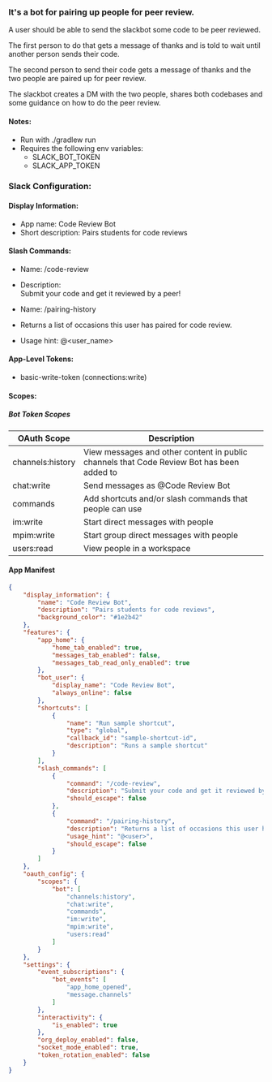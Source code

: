 ### It's a bot for pairing up people for peer review. ###

A user should be able to send the slackbot some code to be peer reviewed.

The first person to do that gets a message of thanks and is told to wait until another person sends their code.

The second person to send their code gets a message of thanks and the two people are paired up for peer review.

The slackbot creates a DM with the two people, shares both codebases and some guidance on how to do the peer review.

#### Notes: ####
- Run with ./gradlew run
- Requires the following env variables:
  - SLACK_BOT_TOKEN
  - SLACK_APP_TOKEN

### Slack Configuration: ###

#### Display Information: ####
- App name: Code Review Bot
- Short description: Pairs students for code reviews
#### Slash Commands: ####
- Name: /code-review
- Description: 	
  Submit your code and get it reviewed by a peer!

- Name: /pairing-history
- Returns a list of occasions this user has paired for code review.
- Usage hint: @<user_name>
#### App-Level Tokens: ####
- basic-write-token (connections:write)
#### Scopes: ####
##### Bot Token Scopes #####
| OAuth Scope | Description |
|---|---|
| channels:history | View messages and other content in public channels that Code Review Bot has been added to |
| chat:write | Send messages as @Code Review Bot |
| commands | Add shortcuts and/or slash commands that people can use |
| im:write | Start direct messages with people |
| mpim:write | Start group direct messages with people |
| users:read | View people in a workspace

#### App Manifest ####

```json
{
    "display_information": {
        "name": "Code Review Bot",
        "description": "Pairs students for code reviews",
        "background_color": "#1e2b42"
    },
    "features": {
        "app_home": {
            "home_tab_enabled": true,
            "messages_tab_enabled": false,
            "messages_tab_read_only_enabled": true
        },
        "bot_user": {
            "display_name": "Code Review Bot",
            "always_online": false
        },
        "shortcuts": [
            {
                "name": "Run sample shortcut",
                "type": "global",
                "callback_id": "sample-shortcut-id",
                "description": "Runs a sample shortcut"
            }
        ],
        "slash_commands": [
            {
                "command": "/code-review",
                "description": "Submit your code and get it reviewed by a peer!",
                "should_escape": false
            },
            {
                "command": "/pairing-history",
                "description": "Returns a list of occasions this user has paired for code review.",
                "usage_hint": "@<user>",
                "should_escape": false
            }
        ]
    },
    "oauth_config": {
        "scopes": {
            "bot": [
                "channels:history",
                "chat:write",
                "commands",
                "im:write",
                "mpim:write",
                "users:read"
            ]
        }
    },
    "settings": {
        "event_subscriptions": {
            "bot_events": [
                "app_home_opened",
                "message.channels"
            ]
        },
        "interactivity": {
            "is_enabled": true
        },
        "org_deploy_enabled": false,
        "socket_mode_enabled": true,
        "token_rotation_enabled": false
    }
}

```